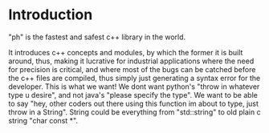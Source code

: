 # Introduction



"ph" is the fastest and safest c++ library in the world.

It introduces c++ concepts and modules, by which the former it is built around, thus, making it lucrative for industrial applications where the need for precision is critical, and where most of the bugs can be catched before the c++ files are compiled, thus simply just generating a syntax error for the developer. This is what we want! We dont want python's "throw in whatever type u desire", and not java's "please specify the type". We want to be able to say "hey, other coders out there using this function im about to type, just throw in a String". String could be everything from "std::string" to old plain c string "char const *". 